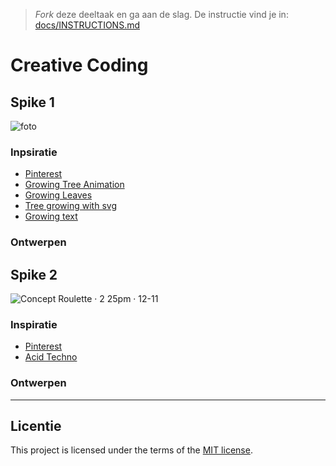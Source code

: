 > _Fork_ deze deeltaak en ga aan de slag. 
De instructie vind je in: [docs/INSTRUCTIONS.md](docs/INSTRUCTIONS.md)

# Creative Coding

## Spike 1

![foto](https://github.com/luukbrauckmann/creative-coding/assets/47314813/288ccc5b-3add-4ee4-93a4-7aa10a3821cb)

### Inpsiratie

- [Pinterest](https://nl.pinterest.com/search/pins/?q=folk%20botanical&rs=typed)
- [Growing Tree Animation](https://codepen.io/aranja/pen/jbjxNZ?css-preprocessor=none)
- [Growing Leaves](https://gsap.com/community/forums/topic/19688-animation-grow-tree-branch-with-leaves/)
- [Tree growing with svg](https://codepen.io/Myau/pen/wbmmeK)
- [Growing text](https://codepen.io/mandymichael/details/YYaWop)

### Ontwerpen

[//]: ![76DE4177-1CB6-4B16-99CF-FE079F00713F_1_102_o](https://github.com/luukbrauckmann/back-to-static-creative-coding/assets/47314813/5f03f75e-24d9-4b98-90b0-803b7cc39fd6)

## Spike 2

![Concept Roulette · 2 25pm · 12-11](https://github.com/luukbrauckmann/back-to-static-creative-coding/assets/47314813/6028e72b-d3b1-4ddd-ab1d-b1c1c899ab46)

### Inspiratie

- [Pinterest](https://nl.pinterest.com/search/pins/?q=acid%20graphic&rs=typed)
- [Acid Techno](https://nl.pinterest.com/pin/585468020329076120/)

### Ontwerpen

***

## Licentie

This project is licensed under the terms of the [MIT license](./LICENSE).
